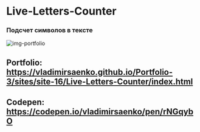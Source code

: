 # Live-Letters-Counter

### Подсчет символов в тексте

![img-portfolio](https://user-images.githubusercontent.com/56477695/138554529-2f4a299c-ffb0-4955-8d77-2b1d5da3e828.png)

## Portfolio: https://vladimirsaenko.github.io/Portfolio-3/sites/site-16/Live-Letters-Counter/index.html

## Codepen: https://codepen.io/vladimirsaenko/pen/rNGqybO

